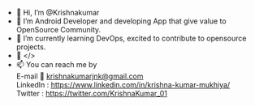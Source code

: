 - 👋 Hi, I’m @Krishnakumar
- 👀 I’m Android Developer and developing App that give value to OpenSource Community.
- 🌱 I’m currently learning DevOps, excited to contribute to opensource projects.
- 💞️ </>
- 📫 You can reach me by <br>
                          E-mail 📧 krishnakumarjnk@gmail.com
                          <br>
                          LinkedIn : https://www.linkedin.com/in/krishna-kumar-mukhiya/
                          <br>
                          Twitter : https://twitter.com/KrishnaKumar_01
                          <br>
                          
                          
<!-- - 🌱 Make the world a better place -->
<!---
Krishnakumar59/Krishnakumar59 is a ✨ special ✨ repository because its `README.md` (this file) appears on your GitHub profile.
You can click the Preview link to take a look at your changes.
--->
